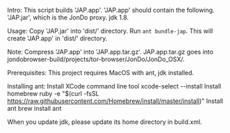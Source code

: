 Intro:
	This script builds 'JAP.app'.
	'JAP.app' should contain the following.
		'JAP.jar', which is the JonDo proxy.
		jdk 1.8.

Usage:
	Copy 'JAP.jar' into 'dist/' directory.
	Run `ant bundle-jap`.
	This will create 'JAP.app' in 'dist/' directory.

Note:
	Compress 'JAP.app' into 'JAP.app.tar.gz'. 
	JAP.app.tar.gz goes into jondobrowser-build/projects/tor-browser/JonDo/JonDo_OSX/.

Prerequisites:
	This project requires MacOS with ant, jdk installed.

Installing ant:
	Install XCode command line tool
		xcode-select --install
	Install homebrew
		ruby -e "$(curl -fsSL https://raw.githubusercontent.com/Homebrew/install/master/install)"
	Install ant
		brew install ant

When you update jdk, please update its home directory in build.xml.
